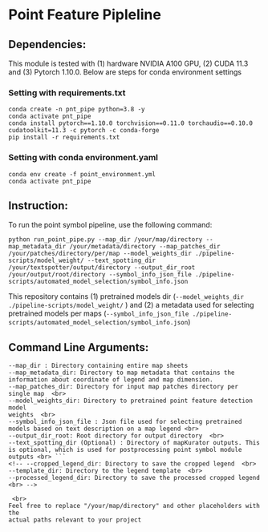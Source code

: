 # Point Feature Pipleline

## Dependencies:

This module is tested with (1) hardware NVIDIA A100 GPU, (2) CUDA 11.3 and (3) Pytorch 1.10.0.
Below are steps for conda environment settings 

### Setting with requirements.txt
```
conda create -n pnt_pipe python=3.8 -y
conda activate pnt_pipe
conda install pytorch==1.10.0 torchvision==0.11.0 torchaudio==0.10.0 cudatoolkit=11.3 -c pytorch -c conda-forge
pip install -r requirements.txt

```

### Setting with conda environment.yaml
```
conda env create -f point_environment.yml
conda activate pnt_pipe
```

## Instruction:

To run the point symbol pipeline, use the following command:

``` python run_point_pipe.py --map_dir /your/map/directory --map_metadata_dir /your/metadata/directory --map_patches_dir /your/patches/directory/per/map --model_weights_dir ./pipeline-scripts/model_weight/ --text_spotting_dir /your/textspotter/output/directory --output_dir_root /your/output/root/directory --symbol_info_json_file ./pipeline-scripts/automated_model_selection/symbol_info.json ```


This repository contains (1) pretrained models dir  (```--model_weights_dir ./pipeline-scripts/model_weight/``` )  and (2) a metadata used for selecting pretrained models per maps (```--symbol_info_json_file ./pipeline-scripts/automated_model_selection/symbol_info.json```) 


## Command Line Arguments:
```
--map_dir : Directory containing entire map sheets
--map_metadata_dir: Directory to map metadata that contains the 
information about coordinate of legend and map dimension. 
--map_patches_dir: Directory for input map patches directory per single map  <br>
--model_weights_dir: Directory to pretrained point feature detection model 
weights  <br>
--symbol_info_json_file : Json file used for selecting pretrained models based on text description on a map legend <br>
--output_dir_root: Root directory for output directory  <br>
--text_spotting_dir (Optional) : Directory of mapKurator outputs. This is optional, which is used for postprocessing point symbol module outputs <br> ```
<!-- --cropped_legend_dir: Directory to save the cropped legend  <br>
--template_dir: Directory to the legend template  <br>
--processed_legend_dir: Directory to save the processed cropped legend  <br> -->

 <br>
Feel free to replace "/your/map/directory" and other placeholders with the 
actual paths relevant to your project
 

